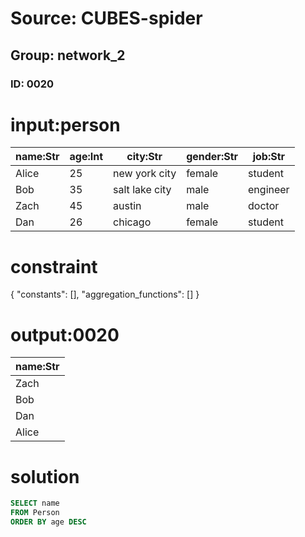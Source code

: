 # Source: CUBES-spider
## Group: network_2
### ID: 0020

# input:person

| name:Str | age:Int | city:Str | gender:Str | job:Str |
|---|---|---|---|---|
| Alice | 25 | new york city | female | student |
| Bob | 35 | salt lake city | male | engineer |
| Zach | 45 | austin | male | doctor |
| Dan | 26 | chicago | female | student |

# constraint

{
  "constants": [],
  "aggregation_functions": []
}

# output:0020

| name:Str |
|---|
| Zach |
| Bob |
| Dan |
| Alice |

# solution

```sql
SELECT name
FROM Person
ORDER BY age DESC
```
